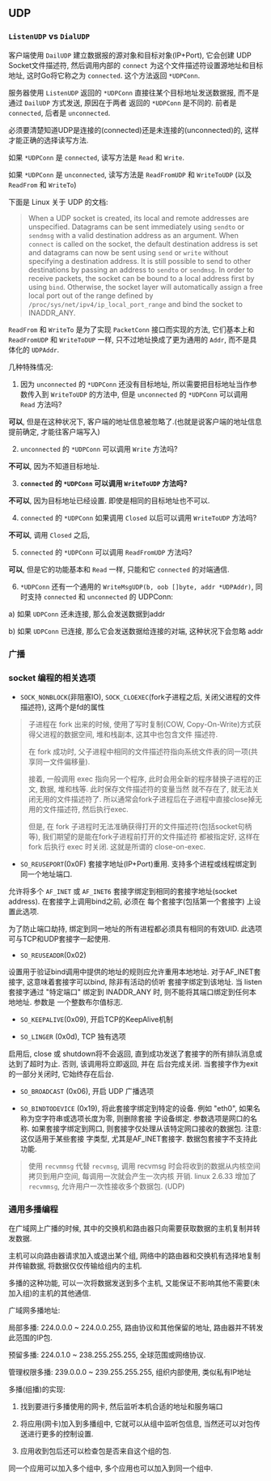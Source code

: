 ## UDP

### `ListenUDP` vs `DialUDP`

客户端使用 `DailUDP` 建立数据报的源对象和目标对象(IP+Port), 它会创建 UDP Socket文件描述符, 然后调用内部的 `connect`
为这个文件描述符设置源地址和目标地址, 这时Go将它称之为 `connected`. 这个方法返回 `*UDPConn`.

服务器使用 `ListenUDP` 返回的 `*UDPConn` 直接往某个目标地址发送数据报, 而不是通过 `DailUDP` 方式发送, 原因在于两者
返回的 `*UDPConn` 是不同的. 前者是 `connected`, 后者是 `unconnected`.


必须要清楚知道UDP是连接的(connected)还是未连接的(unconnected)的, 这样才能正确的选择读写方法.

如果 `*UDPConn` 是 `connected`, 读写方法是 `Read` 和 `Write`.

如果 `*UDPConn` 是 `unconnected`, 读写方法是 `ReadFromUDP` 和 `WriteToUDP` (以及 `ReadFrom` 和 `WriteTo`)


下面是 Linux 关于 UDP 的文档:

> When a UDP socket is created, its local and remote addresses are unspecified. Datagrams can be 
sent immediately using `sendto` or `sendmsg` with a valid destination address as an argument. When 
`connect` is called on the socket, the default destination address is set and datagrams can now be 
sent using `send` or `write` without specifying a destination address. It is still possible to send 
to other destinations by passing an address to `sendto` or `sendmsg`. In order to receive packets, 
the socket can be bound to a local address first by using `bind`. Otherwise, the socket layer will 
automatically assign a free local port out of the range defined by 
`/proc/sys/net/ipv4/ip_local_port_range` and bind the socket to INADDR_ANY.


`ReadFrom` 和 `WriteTo` 是为了实现 `PacketConn` 接口而实现的方法, 它们基本上和 `ReadFromUDP` 和 `WriteToDUP`
一样, 只不过地址换成了更为通用的 `Addr`, 而不是具体化的 `UDPAddr`.


几种特殊情况:

1. 因为 `unconnected` 的 `*UDPConn` 还没有目标地址, 所以需要把目标地址当作参数传入到 `WriteToUDP` 的方法中, 但是
`unconnected` 的 `*UDPConn` 可以调用 `Read` 方法吗?

**可以**, 但是在这种状况下, 客户端的地址信息被忽略了.(也就是说客户端的地址信息提前确定, 才能往客户端写入)

2. `unconnected` 的 `*UDPConn` 可以调用 `Write` 方法吗?

**不可以**, 因为不知道目标地址.

3. **`connected` 的 `*UDPConn` 可以调用 `WriteToUDP` 方法吗?**

**不可以**, 因为目标地址已经设置. 即使是相同的目标地址也不可以.

4. `connected` 的 `*UDPConn` 如果调用 `Closed` 以后可以调用 `WriteToUDP` 方法吗?

**不可以**, 调用 `Closed` 之后, 

5. `connected` 的 `*UDPConn` 可以调用 `ReadFromUDP` 方法吗?

**可以**, 但是它的功能基本和 `Read` 一样, 只能和它 `connected` 的对端通信.

6. `*UDPConn` 还有一个通用的 `WriteMsgUDP(b, oob []byte, addr *UDPAddr)`, 同时支持 `connected` 和 
`unconnected` 的 UDPConn:

a) 如果 `UDPConn` 还未连接, 那么会发送数据到addr

b) 如果 `UDPConn` 已连接, 那么它会发送数据给连接的对端, 这种状况下会忽略 addr

### 广播


### socket 编程的相关选项

- `SOCK_NONBLOCK`(非阻塞IO), `SOCK_CLOEXEC`(fork子进程之后, 关闭父进程的文件描述符), 这两个是fd的属性

> 子进程在 fork 出来的时候, 使用了写时复制(COW, Copy-On-Write)方式获得父进程的数据空间, 堆和栈副本, 这其中也包含文件
> 描述符. 
>
> 在 fork 成功时, 父子进程中相同的文件描述符指向系统文件表的同一项(共享同一文件偏移量). 
>
> 接着, 一般调用 exec 指向另一个程序, 此时会用全新的程序替换子进程的正文, 数据, 堆和栈等. 此时保存文件描述符的变量当然
> 就不存在了, 就无法关闭无用的文件描述符了. 所以通常会fork子进程后在子进程中直接close掉无用的文件描述符, 然后执行exec.
>
> 但是, 在 fork 子进程时无法准确获得打开的文件描述符(包括socket句柄等), 我们期望的是能在fork子进程前打开的文件描述符
> 都被指定好, 这样在 fork 后执行 exec 时关闭. 这就是所谓的 close-on-exec.

- `SO_REUSEPORT`(0x0F) 套接字地址(IP+Port)重用. 支持多个进程或线程绑定到同一个地址端口.

允许将多个 `AF_INET` 或 `AF_INET6` 套接字绑定到相同的套接字地址(socket address). 在套接字上调用bind之前, 必须在
每个套接字(包括第一个套接字) 上设置此选项.

为了防止端口劫持, 绑定到同一地址的所有进程都必须具有相同的有效UID. 此选项可与TCP和UDP套接字一起使用.


- `SO_REUSEADDR`(0x02)

设置用于验证bind调用中提供的地址的规则应允许重用本地地址. 对于AF_INET套接字, 这意味着套接字可以bind, 除非有活动的侦听
套接字绑定到该地址. 当 listen 套接字通过 "特定端口" 绑定到 INADDR_ANY 时, 则不能将其端口绑定到任何本地地址. 参数是
一个整数布尔值标志. 

- `SO_KEEPALIVE`(0x09), 开启TCP的KeepAlive机制

- `SO_LINGER` (0x0d), TCP 独有选项

启用后, close 或 shutdown将不会返回, 直到成功发送了套接字的所有排队消息或达到了超时为止. 否则, 该调用将立即返回, 并在
后台完成关闭. 当套接字作为exit的一部分关闭时, 它始终存在后台.

- `SO_BROADCAST` (0x06), 开启 UDP 广播选项

- `SO_BINDTODEVICE` (0x19), 将此套接字绑定到特定的设备. 例如 "eth0", 如果名称为空字符串或选项长度为零, 则删除套接
字设备绑定. 参数选项是网口的名称. 如果套接字绑定到网口, 则套接字仅处理从该特定网口接收的数据包. 注意: 这仅适用于某些套接
字类型, 尤其是AF_INET套接字. 数据包套接字不支持此功能.


> 使用 `recvmmsg` 代替 `recvmsg`, 调用 recvmsg 时会将收到的数据从内核空间拷贝到用户空间, 每调用一次就会产生一次内核
开销. linux 2.6.33 增加了 `recvmmsg`, 允许用户一次性接收多个数据包. (UDP)



### 通用多播编程

在广域网上广播的时候, 其中的交换机和路由器只向需要获取数据的主机复制并转发数据.

主机可以向路由器请求加入或退出某个组, 网络中的路由器和交换机有选择地复制并传输数据, 将数据仅仅传输给组内的主机. 

多播的这种功能, 可以一次将数据发送到多个主机, 又能保证不影响其他不需要(未加入组)的主机的其他通信.

广域网多播地址:

局部多播: 224.0.0.0 ~ 224.0.0.255, 路由协议和其他保留的地址, 路由器并不转发此范围的IP包.

预留多播: 224.0.1.0 ~ 238.255.255.255, 全球范围或网络协议.

管理权限多播: 239.0.0.0 ~ 239.255.255.255, 组织内部使用, 类似私有IP地址


多播(组播)的实现:

1) 找到要进行多播使用的网卡, 然后监听本机合适的地址和服务端口

2) 将应用(网卡)加入到多播组中, 它就可以从组中监听包信息, 当然还可以对包传送进行更多的控制设置.

3) 应用收到包后还可以检查包是否来自这个组的包.


同一个应用可以加入多个组中, 多个应用也可以加入到同一个组中.


